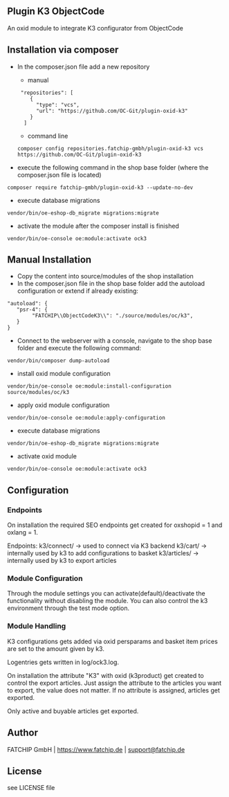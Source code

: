 ## Plugin K3 ObjectCode

An oxid module to integrate K3 configurator from ObjectCode

## Installation via composer

- In the composer.json file add a new repository

  - manual
  ```
   "repositories": [
      {
        "type": "vcs",
        "url": "https://github.com/OC-Git/plugin-oxid-k3"
      }
    ]
  ```
  -  command line
  ```
  composer config repositories.fatchip-gmbh/plugin-oxid-k3 vcs https://github.com/OC-Git/plugin-oxid-k3
  ```
  
- execute the following command in the shop base folder (where the composer.json file is located)
```
composer require fatchip-gmbh/plugin-oxid-k3 --update-no-dev
```
- execute database migrations
```
vendor/bin/oe-eshop-db_migrate migrations:migrate
```
- activate the module after the composer install is finished
```
vendor/bin/oe-console oe:module:activate ock3
```

## Manual Installation
- Copy the content into source/modules of the shop installation
- In the composer.json file in the shop base folder add the autoload configuration or extend if already existing:

```
"autoload": {
   "psr-4": {
        "FATCHIP\\ObjectCodeK3\\": "./source/modules/oc/k3",
   }
}

```

- Connect to the webserver with a console, navigate to the shop base folder and execute the following command:
```
vendor/bin/composer dump-autoload
```

- install oxid module configuration
```
vendor/bin/oe-console oe:module:install-configuration source/modules/oc/k3
```

- apply oxid module configuration
```
vendor/bin/oe-console oe:module:apply-configuration
```

- execute database migrations
```
vendor/bin/oe-eshop-db_migrate migrations:migrate
```

- activate oxid module
```
vendor/bin/oe-console oe:module:activate ock3
```

## Configuration

### Endpoints
On installation the required SEO endpoints get created for
oxshopid = 1 and oxlang = 1.

Endpoints:
k3/connect/ -> used to connect via K3 backend
k3/cart/ -> internally used by k3 to add configurations to basket
k3/articles/ -> internally used by k3 to export articles

### Module Configuration
Through the module settings you can activate(default)/deactivate the functionality without
disabling the module. You can also control the k3 environment through the test mode option.

### Module Handling
K3 configurations gets added via oxid persparams and basket item prices are
set to the amount given by k3.

Logentries gets written in log/ock3.log.

On installation the attribute "K3" with oxid (k3product) get created to control the export articles.
Just assign the attribute to the articles you want to export, the value does not matter.
If no attribute is assigned, articles get exported.

Only active and buyable articles get exported.

## Author
FATCHIP GmbH | https://www.fatchip.de | support@fatchip.de

## License
see LICENSE file